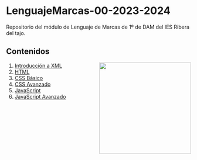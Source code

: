 # LenguajeMarcas-00-2023-2024
Repositorio del módulo de Lenguaje de Marcas de 1º de DAM del IES Ribera del tajo.
<h2>Contenidos</h2>
<picture> <img align="right" src="https://github.com/7oSkaaa/7oSkaaa/blob/main/Images/Right_Side.gif?raw=true" width = 250px></picture>
<ol>
  <li>
    <a href="">Introducción a XML</a>
  </li>
  <li>
    <a href="">HTML</a>
  </li>
  <li>
    <a href="">CSS Básico</a>
  </li>
  <li>
    <a href="">CSS Avanzado</a>
  </li>
  <li>
    <a href="">JavaScript</a>
  </li>
  <li>
    <a href="">JavaScript Avanzado</a>
  </li>
</ol>

